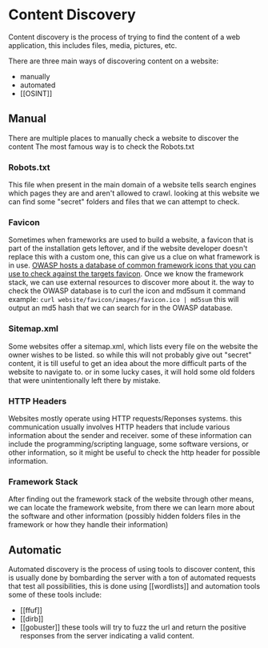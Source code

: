 # Content Discovery
Content discovery is the process of trying to find the content of a web application, this includes files, media, pictures, etc.

There are three main ways of discovering content on a website:
- manually
- automated
- [[OSINT]]

## Manual
There are multiple places to manually check a website to discover the content
The most famous way is to check the Robots.txt 
### Robots.txt
This file when present in the main domain of a website tells search engines which pages they are and aren't allowed to crawl. looking at this website we can find some "secret" folders and files that we can attempt to check.
### Favicon
Sometimes when frameworks are used to build a website, a favicon that is part of the installation gets leftover, and if the website developer doesn't replace this with a custom one, this can give us a clue on what framework is in use. 
[OWASP hosts a database of common framework icons that you can use to check against the targets favicon](https://wiki.owasp.org/index.php/OWASP_favicon_database). Once we know the framework stack, we can use external resources to discover more about it.
the way to check the OWASP  database is to curl the icon and md5sum it 
command example: `curl website/favicon/images/favicon.ico | md5sum`
this will output an md5 hash that we can search for in the OWASP database.
### Sitemap.xml
Some websites offer a sitemap.xml, which lists every file on the website the owner wishes to be listed. so while this will not probably give out "secret" content, it is till useful to get an idea about the more difficult parts of the website to navigate to. or in some lucky cases, it will hold some old folders that were unintentionally left there by mistake.
### HTTP Headers
Websites mostly operate using HTTP requests/Reponses systems. this communication usually involves HTTP headers that include various information about the sender and receiver.
some of these information can include the programming/scripting language, some software versions, or other information, so it might be useful to check the http header for possible information.
### Framework Stack
After finding out the framework stack of the website through other means, we can locate the framework website, from there we can learn more about the software and other information (possibly hidden folders files in the framework or how they handle their information)
## Automatic
Automated discovery is the process of using tools to discover content, this is usually done by bombarding the server with a ton of automated requests that test all possibilities, this is done using [[wordlists]] and automation tools
some of these tools include:
- [[ffuf]]
- [[dirb]]
- [[gobuster]]
these tools will try to fuzz the url and return the positive responses from the server indicating a valid content.